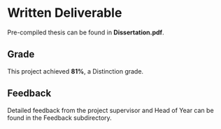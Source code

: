 # Written Deliverable
Pre-compiled thesis can be found in **Dissertation.pdf**.

## Grade

This project achieved **81%**, a Distinction grade.

## Feedback

Detailed feedback from the project supervisor and Head of Year can be found in the Feedback subdirectory.